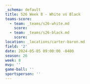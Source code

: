 ```yaml
---
_schema: default
title: S26 Week 8 - White vs Black
teams-score:
  - team: _teams/s26-white.md
    score:
  - team: _teams/s26-black.md
    score:
location: _locations/carter-baron.md
field: '2'
date: 2024-05-05 09:00:00 -0400
season: 26
week: 8
mvp: ''
game-ball: ''
sportsperson: ''
---
```

